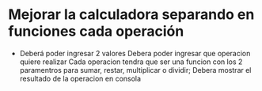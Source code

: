# Mejorar la calculadora separando en funciones cada operación

- Deberá poder ingresar 2 valores
Debera poder ingresar que operacion quiere realizar
Cada operacion tendra que ser una funcion con los 2 paramentros para sumar, restar, multiplicar o dividir;
Debera mostrar el resultado de la operacion en consola